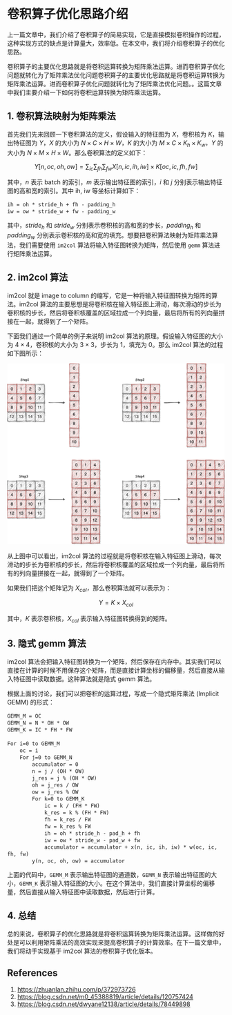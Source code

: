 # 卷积算子优化思路介绍

上一篇文章中，我们介绍了卷积算子的简易实现，它是直接模拟卷积操作的过程，这种实现方式的缺点是计算量大，效率低。在本文中，我们将介绍卷积算子的优化思路。

卷积算子的主要优化思路就是将卷积运算转换为矩阵乘法运算。进而卷积算子优化问题就转化为了矩阵乘法优化问题卷积算子的主要优化思路就是将卷积运算转换为矩阵乘法运算。进而卷积算子优化问题就转化为了矩阵乘法优化问题。。这篇文章中我们主要介绍一下如何将卷积运算转换为矩阵乘法运算。

## 1. 卷积算法映射为矩阵乘法

首先我们先来回顾一下卷积算法的定义，假设输入的特征图为 $X$，卷积核为 $K$，输出特征图为 $Y$，$X$ 的大小为 $N \times C \times H \times W$，$K$ 的大小为 $M \times C \times K_h \times K_w$，$Y$ 的大小为 $N \times M \times H \times W$。那么卷积算法的定义如下：

$$
Y[n,oc,oh,ow] = \sum_{ic}\sum_{fh}\sum_{fw}X[n,ic,ih,iw] \times K[oc,ic,fh,fw]
$$

其中，$n$ 表示 batch 的索引，$m$ 表示输出特征图的索引，$i$ 和 $j$ 分别表示输出特征图的高和宽的索引。其中 ih, iw 等坐标计算如下：

```plain
ih = oh * stride_h + fh - padding_h
iw = ow * stride_w + fw - padding_w
```

其中，$stride_h$ 和 $stride_w$ 分别表示卷积核的高和宽的步长，$padding_h$ 和 $padding_w$ 分别表示卷积核的高和宽的填充。想要把卷积算法映射为矩阵乘法算法，我们需要使用 `im2col` 算法将输入特征图转换为矩阵，然后使用 `gemm` 算法进行矩阵乘法运算。

## 2. im2col 算法

im2col 就是 image to column 的缩写，它是一种将输入特征图转换为矩阵的算法。im2col 算法的主要思想是将卷积核在输入特征图上滑动，每次滑动的步长为卷积核的步长，然后将卷积核覆盖的区域拉成一个列向量，最后将所有的列向量拼接在一起，就得到了一个矩阵。

下面我们通过一个简单的例子来说明 im2col 算法的原理。假设输入特征图的大小为 $4 \times 4$，卷积核的大小为 $3 \times 3$，步长为 1，填充为 0。那么 im2col 算法的过程如下图所示：

![im2col](./images/im2col.jpg)

从上图中可以看出，im2col 算法的过程就是将卷积核在输入特征图上滑动，每次滑动的步长为卷积核的步长，然后将卷积核覆盖的区域拉成一个列向量，最后将所有的列向量拼接在一起，就得到了一个矩阵。

如果我们把这个矩阵记为 $X_{col}$，那么卷积算法就可以表示为：

$$
Y = K \times X_{col}
$$

其中，$K$ 表示卷积核，$X_{col}$ 表示输入特征图转换得到的矩阵。

## 3. 隐式 gemm 算法

im2col 算法会把输入特征图转换为一个矩阵，然后保存在内存中。其实我们可以直接在计算的时候不用保存这个矩阵，而是直接计算坐标的偏移量，然后直接从输入特征图中读取数据。这种算法就是隐式 gemm 算法。

根据上面的讨论，我们可以把卷积的运算过程，写成一个隐式矩阵乘法 (Implicit GEMM) 的形式：

```plain
GEMM_M = OC
GEMM_N = N * OH * OW
GEMM_K = IC * FH * FW

For i=0 to GEMM_M
    oc = i
    For j=0 to GEMM_N
        accumulator = 0
        n = j / (OH * OW)
        j_res = j % (OH * OW)
        oh = j_res / OW
        ow = j_res % OW
        For k=0 to GEMM_K
            ic = k / (FH * FW)
            k_res = k % (FH * FW)
            fh = k_res / FW
            fw = k_res % FW
            ih = oh * stride_h - pad_h + fh
            iw = ow * stride_w - pad_w + fw
            accumulator = accumulator + x(n, ic, ih, iw) * w(oc, ic, fh, fw)
        y(n, oc, oh, ow) = accumulator
```

上面的代码中，`GEMM_M` 表示输出特征图的通道数，`GEMM_N` 表示输出特征图的大小，`GEMM_K` 表示输入特征图的大小。在这个算法中，我们直接计算坐标的偏移量，然后直接从输入特征图中读取数据，然后进行计算。

## 4. 总结

总的来说，卷积算子的优化思路就是将卷积运算转换为矩阵乘法运算。这样做的好处是可以利用矩阵乘法的高效实现来提高卷积算子的计算效率。在下一篇文章中，我们将动手实现基于 im2col 算法的卷积算子优化版本。

## References

1. https://zhuanlan.zhihu.com/p/372973726
2. https://blog.csdn.net/m0_45388819/article/details/120757424
3. https://blog.csdn.net/dwyane12138/article/details/78449898









